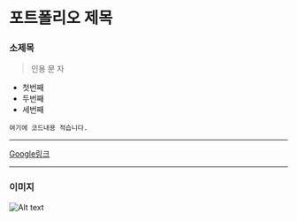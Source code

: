 # 포트폴리오 제목

### 소제목

>인용
>문
>자
+ 첫번째
+ 두번째
+ 세번째

```
여기에 코드내용 적습니다.
```
***
[Google링크](https://google.com)
***
### 이미지
![Alt text](https://source.unsplash.com/random)